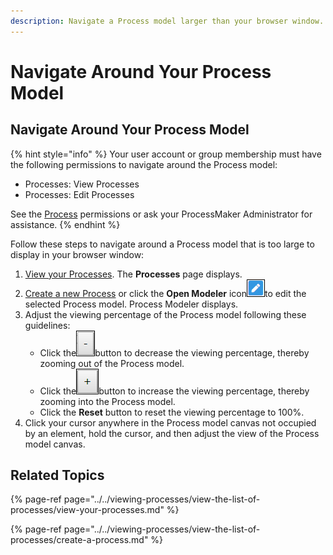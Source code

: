 ```yaml
---
description: Navigate a Process model larger than your browser window.
---
```


# Navigate Around Your Process Model

## Navigate Around Your Process Model

{% hint style="info" %}
Your user account or group membership must have the following permissions to navigate around the Process model:

* Processes: View Processes
* Processes: Edit Processes

See the [Process](../../../processmaker-administration/permission-descriptions-for-users-and-groups.md#processes) permissions or ask your ProcessMaker Administrator for assistance.
{% endhint %}

Follow these steps to navigate around a Process model that is too large to display in your browser window:

1. ​[View your Processes](https://processmaker.gitbook.io/processmaker-4-community/-LPblkrcFWowWJ6HZdhC/~/drafts/-LRhVZm0ddxDcGGdN5ZN/primary/designing-processes/viewing-processes/view-the-list-of-processes/view-your-processes#view-all-processes). The **Processes** page displays.
2. [Create a new Process](../../viewing-processes/view-the-list-of-processes/create-a-process.md) or click the **Open Modeler** icon![](../../../.gitbook/assets/open-modeler-edit-icon-processes-page-processes.png)to edit the selected Process model. Process Modeler displays.
3. Adjust the viewing percentage of the Process model following these guidelines:
   * Click the![](../../../.gitbook/assets/decrease-zoom-percentage-process-modeler-processes.png)button to decrease the viewing percentage, thereby zooming out of the Process model.
   * Click the![](../../../.gitbook/assets/increase-zoom-percentage-process-modeler-processes.png)button to increase the viewing percentage, thereby zooming into the Process model.
   * Click the **Reset** button to reset the viewing percentage to 100%.
4. Click your cursor anywhere in the Process model canvas not occupied by an element, hold the cursor, and then adjust the view of the Process model canvas.

## Related Topics

{% page-ref page="../../viewing-processes/view-the-list-of-processes/view-your-processes.md" %}

{% page-ref page="../../viewing-processes/view-the-list-of-processes/create-a-process.md" %}

